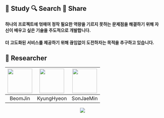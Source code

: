 ## 📘 Study 🔍 Search 🔀 Share
#### 하나의 프로젝트에 얶매여 정작 필요한 역량을 기르지 못하는 문제점을 해결하기 위해 자신이 배우고 싶은 기술을 주도적으로 개발합니다.
#### 더 고도화된 서비스를 제공하기 위해 끊임없이 도전하자는 목적을 추구하고 있습니다.


## 👥 Researcher
| <img src="https://avatars.githubusercontent.com/u/80632060?v=4" width=80> | <img src="https://avatars.githubusercontent.com/u/82090641?v=4" width=80> | <img src="https://avatars.githubusercontent.com/u/89118999?v=4" width=80> |
|:----:|:----:|:----:|
| BeomJin | KyungHyeon | SonJaeMin |

<p align="center"><a href="https://hits.seeyoufarm.com"><img src="https://hits.seeyoufarm.com/api/count/incr/badge.svg?url=https%3A%2F%2Fgithub.com%2FLabtor&count_bg=%23121212&title_bg=%230038FF&icon=&icon_color=%23E7E7E7&title=visiters&edge_flat=false"/></a>
</p>